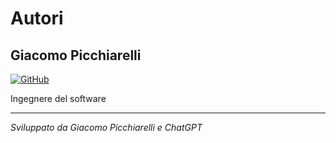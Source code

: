 ﻿# Autori

## Giacomo Picchiarelli

[![GitHub](https://img.shields.io/badge/-GitHub-181717?style=flat-square&logo=GitHub&logoColor=white)](https://github.com/gpicchiarelli)

Ingegnere del software

---
_Sviluppato da Giacomo Picchiarelli e ChatGPT_
